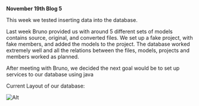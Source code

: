 **November 19th Blog 5**

This week we tested inserting data into the database. <br>

Last week Bruno provided us with around 5 different sets of models contains source, original, and converted files. We set up a fake project, with fake members, and added the models to the project. The database worked extremely well and all the relations between the files, models, projects and members worked as planned.

After meeting with Bruno, we decided the next goal would be to set up services to our database using java


Current Layout of our database:

![Alt](https://github.com/Jacoblab1/project-blog/blob/master/docs/_posts/images/databaseNovember12.png?raw=true)




